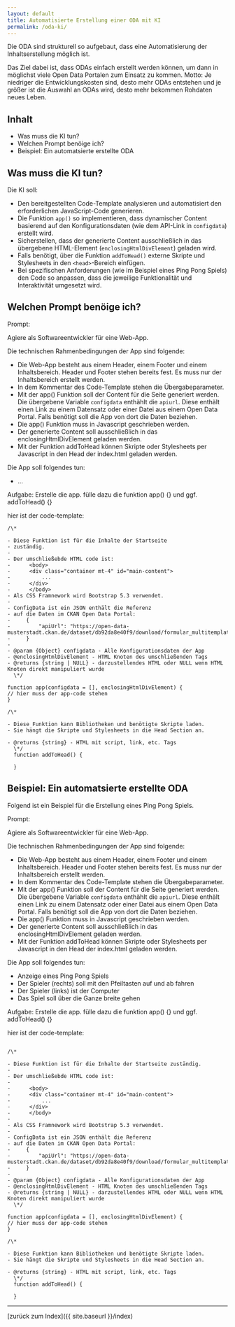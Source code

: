 ```yaml
---
layout: default
title: Automatisierte Erstellung einer ODA mit KI
permalink: /oda-ki/
---
```


Die ODA sind strukturell so aufgebaut, dass eine
Automatisierung der Inhaltserstellung möglich ist.

Das Ziel dabei ist, dass ODAs einfach erstellt werden können,
um dann in möglichst viele Open Data Portalen zum Einsatz
zu kommen. Motto: Je niedriger die Entwicklungskosten sind,
desto mehr ODAs entstehen und je größer ist die Auswahl
an ODAs wird, desto mehr bekommen Rohdaten neues Leben.

## Inhalt

- Was muss die KI tun?
- Welchen Prompt benöige ich?
- Beispiel: Ein automatsierte erstellte ODA

## Was muss die KI tun?

Die KI soll:

- Den bereitgestellten Code-Template analysieren und automatisiert den erforderlichen JavaScript-Code generieren.
- Die Funktion `app()` so implementieren, dass dynamischer Content basierend auf den Konfigurationsdaten (wie dem API-Link in `configdata`) erstellt wird.
- Sicherstellen, dass der generierte Content ausschließlich in das übergebene HTML-Element (`enclosingHtmlDivElement`) geladen wird.
- Falls benötigt, über die Funktion `addToHead()` externe Skripte und Stylesheets in den `<head>`-Bereich einfügen.
- Bei spezifischen Anforderungen (wie im Beispiel eines Ping Pong Spiels) den Code so anpassen, dass die jeweilige Funktionalität und Interaktivität umgesetzt wird.

## Welchen Prompt benöige ich?

Prompt:

Agiere als Softwareentwickler für eine Web-App.

Die technischen Rahmenbedingungen der App sind folgende:

- Die Web-App besteht aus einem Header, einem Footer und einem Inhaltsbereich.
  Header und Footer stehen bereits fest. Es muss nur der Inhaltsbereich erstellt werden.
- In dem Kommentar des Code-Template stehen die Übergabeparameter.
- Mit der app() Funktion soll der Content für die Seite generiert werden. Die übergebene
  Variable `configdata` enthählt die `apiurl`. Diese enthält einen Link
  zu einem Datensatz oder einer Datei aus einem Open Data Portal. Falls benötigt
  soll die App von dort die Daten beziehen.
- Die app() Funktion muss in Javascript geschrieben werden.
- Der generierte Content soll ausschließlich in das enclosingHtmlDivElement geladen werden.
- Mit der Funktion addToHead können Skripte oder Stylesheets per Javascript in den Head
  der index.html geladen werden.

Die App soll folgendes tun:

- ...

Aufgabe:
Erstelle die app. fülle dazu die funktion app() {} und ggf. addToHead() {}

hier ist der code-template:

```
/\*

- Diese Funktion ist für die Inhalte der Startseite
- zuständig.
-
- Der umschließebde HTML code ist:
-      <body>
-      <div class="container mt-4" id="main-content">
-          ...
-      </div>
-      </body>
- Als CSS Framnework wird Bootstrap 5.3 verwendet.
-
- ConfigData ist ein JSON enthält die Referenz
- auf die Daten im CKAN Open Data Portal:
-     {
-         "apiUrl": "https://open-data-musterstadt.ckan.de/dataset/db92da8e40f9/download/formular_multitemplate.json"
-     }
-
- @param {Object} configdata - Alle Konfigurationsdaten der App
- @enclosingHtmlDivElement - HTML Knoten des umschließenden Tags
- @returns {string | NULL} - darzustellendes HTML oder NULL wenn HTML Knoten direkt manipuliert wurde
  \*/

function app(configdata = [], enclosingHtmlDivElement) {
// hier muss der app-code stehen
}

/\*

- Diese Funktion kann Bibliotheken und benötigte Skripte laden.
- Sie hängt die Skripte und Stylesheets in die Head Section an.

- @returns {string} - HTML mit script, link, etc. Tags
  \*/
  function addToHead() {

  }

```

## Beispiel: Ein automatsierte erstellte ODA

Folgend ist ein Beispiel für die Erstellung eines Ping Pong Spiels.

Prompt:

Agiere als Softwareentwickler für eine Web-App.

Die technischen Rahmenbedingungen der App sind folgende:

- Die Web-App besteht aus einem Header, einem Footer und einem Inhaltsbereich.
  Header und Footer stehen bereits fest. Es muss nur der Inhaltsbereich erstellt werden.
- In dem Kommentar des Code-Template stehen die Übergabeparameter.
- Mit der app() Funktion soll der Content für die Seite generiert werden. Die übergebene
  Variable `configdata` enthählt die `apiurl`. Diese enthält einen Link
  zu einem Datensatz oder einer Datei aus einem Open Data Portal. Falls benötigt
  soll die App von dort die Daten beziehen.
- Die app() Funktion muss in Javascript geschrieben werden.
- Der generierte Content soll ausschließlich in das enclosingHtmlDivElement geladen werden.
- Mit der Funktion addToHead können Skripte oder Stylesheets per Javascript in den Head
  der index.html geladen werden.

Die App soll folgendes tun:

- Anzeige eines Ping Pong Spiels
- Der Spieler (rechts) soll mit den Pfeiltasten auf und ab fahren
- Der Spieler (links) ist der Computer
- Das Spiel soll über die Ganze breite gehen

Aufgabe:
Erstelle die app. fülle dazu die funktion app() {} und ggf. addToHead() {}

hier ist der code-template:

```

/\*

- Diese Funktion ist für die Inhalte der Startseite zuständig.
-
- Der umschließebde HTML code ist:
-
-      <body>
-      <div class="container mt-4" id="main-content">
-          ...
-      </div>
-      </body>
-
- Als CSS Framnework wird Bootstrap 5.3 verwendet.
-
- ConfigData ist ein JSON enthält die Referenz
- auf die Daten im CKAN Open Data Portal:
-     {
-         "apiUrl": "https://open-data-musterstadt.ckan.de/dataset/db92da8e40f9/download/formular_multitemplate.json"
-     }
-
- @param {Object} configdata - Alle Konfigurationsdaten der App
- @enclosingHtmlDivElement - HTML Knoten des umschließenden Tags
- @returns {string | NULL} - darzustellendes HTML oder NULL wenn HTML Knoten direkt manipuliert wurde
  \*/

function app(configdata = [], enclosingHtmlDivElement) {
// hier muss der app-code stehen
}

/\*

- Diese Funktion kann Bibliotheken und benötigte Skripte laden.
- Sie hängt die Skripte und Stylesheets in die Head Section an.

- @returns {string} - HTML mit script, link, etc. Tags
  \*/
  function addToHead() {

  }

```

---

[zurück zum Index]({{ site.baseurl }}/index)

```

```
